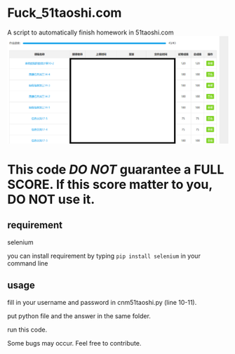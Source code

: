 # Fuck_51taoshi.com
A script to automatically finish homework in 51taoshi.com
![image](https://github.com/RealFakeAccount/Fuck_51taoshi.com/blob/master/sample.png)

# This code *DO NOT* guarantee a FULL SCORE. If this score matter to you, DO NOT use it. 

## requirement
selenium

you can install requirement by typing `pip install selenium` in your command line

## usage
fill in your username and password in cnm51taoshi.py (line 10-11).

put python file and the answer in the same folder.

run this code.

Some bugs may occur. Feel free to contribute.
